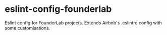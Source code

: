 # eslint-config-founderlab

Eslint config for FounderLab projects. Extends Airbnb's .eslintrc config with some customisations.


